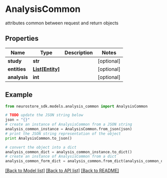 # AnalysisCommon

attributes common between request and return objects

## Properties
Name | Type | Description | Notes
------------ | ------------- | ------------- | -------------
**study** | **str** |  | [optional] 
**entities** | [**List[Entity]**](Entity.md) |  | [optional] 
**analysis** | **int** |  | [optional] 

## Example

```python
from neurostore_sdk.models.analysis_common import AnalysisCommon

# TODO update the JSON string below
json = "{}"
# create an instance of AnalysisCommon from a JSON string
analysis_common_instance = AnalysisCommon.from_json(json)
# print the JSON string representation of the object
print AnalysisCommon.to_json()

# convert the object into a dict
analysis_common_dict = analysis_common_instance.to_dict()
# create an instance of AnalysisCommon from a dict
analysis_common_form_dict = analysis_common.from_dict(analysis_common_dict)
```
[[Back to Model list]](../README.md#documentation-for-models) [[Back to API list]](../README.md#documentation-for-api-endpoints) [[Back to README]](../README.md)


